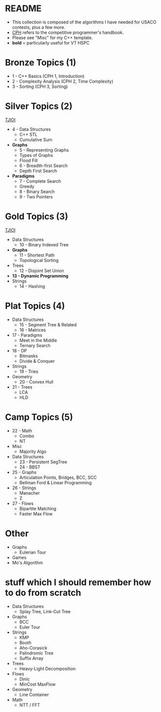# README

  * This collection is composed of the algorithms I have needed for USACO contests, plus a few more. 
  * [CPH](https://cses.fi/book.pdf) refers to the competitive programmer's handbook.
  * Please see "Misc" for my C++ template.
  * **bold** = particularly useful for VT HSPC

# Bronze Topics (1)

  * 1 - C++ Basics (CPH 1, Introduction)
  * 2 - Complexity Analysis (CPH 2, Time Complexity)
  * 3 - Sorting (CPH 3, Sorting)

# Silver Topics (2)

[TJIOI](https://github.com/tjsct/tjioi-study-guide)

  * 4 - Data Structures
    * C++ STL
    * Cumulative Sum
  * **Graphs**
    * 5 - Representing Graphs
    * Types of Graphs 
    * Flood Fill
    * 6 - Breadth-first Search
    * Depth First Search
  * **Paradigms**
    * 7 - Complete Search
    * Greedy
    * 8 - Binary Search
    * 9 - Two Pointers 

# Gold Topics (3)

[TJIOI](https://github.com/tjsct/tjioi-study-guide)

  * Data Structures
  	* 10 - Binary Indexed Tree
  * **Graphs**
  	* 11 - Shortest Path
  	* Topological Sorting
  * Trees
  	* 12 - Disjoint Set Union
  * **13 - Dynamic Programming**
  * Strings
  	* 14 - Hashing

# Plat Topics (4)

  * Data Structures
    * 15 - Segment Tree & Related
    * 16 - Matrices
  * 17 - Paradigms
    * Meet in the Middle
    * Ternary Search
  * 18 - DP
    * Bitmasks
    * Divide & Conquer
  * Strings
    * 19 - Tries
  * Geometry
    * 20 - Convex Hull
  * 21 - Trees
    * LCA
    * HLD

# Camp Topics (5)

  * 22 - Math
  	* Combo
  	* NT
  * Misc
  	* Majority Algo
  * Data Structures
    * 23 - Persistent SegTree
    * 24 - BBST
  * 25 - Graphs
    * Articulation Points, Bridges, BCC, SCC
    * Bellman Ford & Linear Programming
  * 26 - Strings
    * Manacher
    * Z
  * 27 - Flows
    * Bipartite Matching
    * Faster Max Flow

# Other

  * Graphs
  	* Eulerian Tour
  * Games
  * Mo's Algorithm

# stuff which I should remember how to do from scratch

  * Data Structures
    * Splay Tree, Link-Cut Tree
  * Graphs
    * BCC
    * Euler Tour
  * Strings
    * KMP
    * Booth
    * Aho-Corasick
    * Palindromic Tree
    * Suffix Array
  * Trees
    * Heavy-Light Decomposition
  * Flows
    * Dinic
    * MinCost MaxFlow
  * Geometry
    * Line Container
  * Math
    * NTT / FFT
